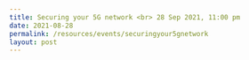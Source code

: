 ```yaml
---
title: Securing your 5G network <br> 28 Sep 2021, 11:00 pm
date: 2021-08-28
permalink: /resources/events/securingyour5gnetwork
layout: post
---
```

